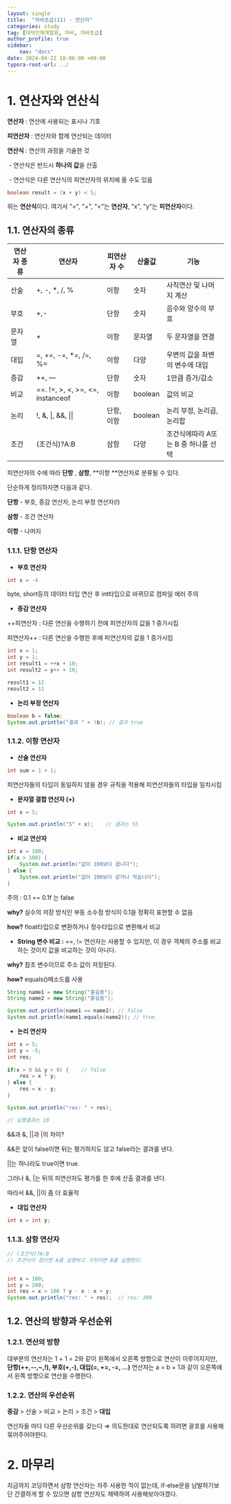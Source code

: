```yaml
---
layout: single
title:  "자바초급(11) - 연산자"
categories: study
tag: [대덕인재개발원, 자바, 자바초급]
author_profile: true
sidebar:
    nav: "docs"
date: 2024-04-22 18:06:00 +09:00
typora-root-url: ../
---
```




# 1. 연산자와 연산식

**연산자** : 연산에 사용되는 표시나 기호

**피연산자** : 연산자와 함께 연산되는 데이터

**연산식** : 연산의 과정을 기술한 것

​	- 연산식은 반드시 **하나의 값**을 산출

​	- 연산식은 다른 연산식의 피연산자의 위치에 올 수도 있음

```java
boolean result = (x + y) < 5;
```



위는 **연산식**이다. 여기서 "=", "+", "<"는 **연산자**, "x", "y"는 **피연산자**이다.





## 1.1. 연산자의 종류

| 연산자 종류 | 연산자                           | 피연산자 수 | 산출값  | 기능                                |
| ----------- | -------------------------------- | ----------- | ------- | ----------------------------------- |
| 산술        | +, -, *, /, %                    | 이항        | 숫자    | 사칙연산 및 나머지 계산             |
| 부호        | +,-                              | 단항        | 숫자    | 음수와 양수의 부호                  |
| 문자열      | +                                | 이항        | 문자열  | 두 문자열을 연결                    |
| 대입        | =, +=, -=, *=, /=, %=            | 이항        | 다양    | 우변의 값을 좌변의 변수에 대입      |
| 증감        | ++, —                            | 단항        | 숫자    | 1만큼 증가/감소                     |
| 비교        | ==. !=, >, <, >=, <=, instanceof | 이항        | boolean | 값의 비교                           |
| 논리        | !, &, \|, &&, \|\|               | 단항, 이항  | boolean | 논리 부정, 논리곱, 논리합           |
| 조건        | (조건식)?A:B                     | 삼항        | 다양    | 조건식에따라 A또는 B 중 하나를 선택 |



피연산자의 수에 따라 **단항** , **삼항**, **이항 **연산자로 분류될 수 있다.



단순하게 정리하자면 다음과 같다.

**단항** - 부호, 증감 연산자, 논리 부정 연산자(!)

**삼항** - 조건 연산자

**이항** - 나머지



### 1.1.1. 단항 연산자

- **부호 연산자**

```java
int x = -4
```



byte, short등의 데이터  타입 연산 후 int타입으로 바뀌므로 컴파일 에러 주의



- **증감 연산자**

++피연산자 : 다른 연산을 수행하기 전에 피연산자의 값을 1 증가시킴

피연산자++ : 다른 연산을 수행한 후에 피연산자의 값을 1 증가시킴

```java
int x = 1;
int y = 1;
int result1 = ++x + 10;
int result2 = y++ + 10;

result1 = 12
result2 = 11
```

- **논리 부정 연산자**

```java
boolean b = false;
System.out.println("결과 " + !b); // 결과 true
```



### 1.1.2. 이항 연산자

- **산술 연산자**

```java
int sum = 1 + 1;
```



피연산자들의 타입이 동일하지 않을 경우 규칙을 적용해 피연산자들의 타입을 일치시킴



- **문자열 결합 연산자 (+)**

```java
int x = 5;

System.out.println("5" + x);	// 결과는 55
```





- **비교 연산자**

```java
int x = 100;
if(x > 100) {
    System.out.println("값이 100보다 큽니다");
} else {
    System.out.println("값이 100보다 같거나 작습니다");
}
```



주의 : 0.1 == 0.1f 는 false

**why?** 실수의 저장 방식인 부동 소수점 방식이 0.1을 정확히 표현할 수 없음

**how?** float타입으로 변환하거나 정수타입으로 변환해서 비교



- **String 변수 비교 :** ==, != 연산자는 사용할 수 있지만, 이 경우 객체의 주소를 비교하는 것이지 값을 비교하는 것이 아니다.

**why?** 참조 변수이므로 주소 값이 저장된다.

**how?** equals()메소드를 사용

```java
String name1 = new String("홍길동");
String name2 = new String("홍길동");

System.out.println(name1 == name2); // false
System.out.println(name1.equals(name2)); // true
```







- **논리 연산자**

```java
int x = 5;
int y = -5;
int res;
    
if(x > 0 && y > 0) {	// false
    res = x * y;
} else {
    res = x - y;
}

System.out.println("res: " + res);

// 실행결과는 10
```



&&과 &, ||과 |의 차이?

&&은 앞이 false이면 뒤는 평가하지도 않고 false라는 결과를 낸다.

||는 하나라도 true이면 true.

그러나 &, |는 뒤의 피연산자도 평가를 한 후에 산출 결과를 낸다.



따라서 &&, ||이 좀 더 효율적



- **대입 연산자**

```java
int x = int y;
```



### 1.1.3. 삼항 연산자

```java
// (조건식)?A:B
// 조건식이 참이면 A를 실행하고 거짓이면 B를 실행한다.


int x = 100;
int y = 200;
int res = x > 100 ? y - x : x + y;
System.out.println("res: " + res);	// res: 300
```



## 1.2. 연산의 방향과 우선순위



### 1.2.1. 연산의 방향

대부분의 연산자는 1 + 1 = 2와 같이 왼쪽에서 오른쪽 방향으로 연산이 이루어지지만, **단항(++,--,~,!), 부호(+,-), 대입(=, +=, -=, …)** 연산자는 a = b + 1과 같이 오른쪽에서 왼쪽 방향으로 연산을 수행한다.



### 1.2.2. 연산의 우선순위

**증감** > 산술 > 비교 > 논리 > 조건 > **대입**

연산자들 마다 다른 우선순위를 갖는다 ⇒ 의도한대로 연산되도록 하려면 괄호를 사용해 묶어주어야한다.







# 2. 마무리

지금까지 코딩하면서 삼항 연산자는 자주 사용한 적이 없는데, if-else문을 남발하기보단 간결하게 할 수 있으면 삼항 연산자도 채택하여 사용해보아야겠다.

